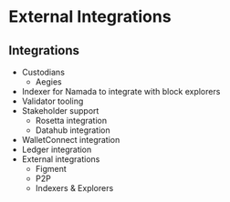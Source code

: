 # External Integrations

## Integrations

* Custodians
  * Aegies
* Indexer for Namada to integrate with block explorers
* Validator tooling
* Stakeholder support
  * Rosetta integration
  * Datahub integration
* WalletConnect integration
* Ledger integration
* External integrations
  * Figment
  * P2P
  * Indexers & Explorers
